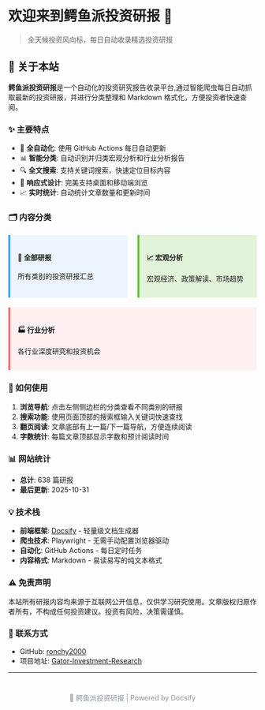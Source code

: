 # 欢迎来到鳄鱼派投资研报 🐊

> 全天候投资风向标，每日自动收录精选投资研报

## 📖 关于本站

**鳄鱼派投资研报**是一个自动化的投资研究报告收录平台,通过智能爬虫每日自动抓取最新的投资研报，并进行分类整理和 Markdown 格式化，方便投资者快速查阅。

### ✨ 主要特点

- 🤖 **全自动化**: 使用 GitHub Actions 每日自动更新
- 📊 **智能分类**: 自动识别并归类宏观分析和行业分析报告
- 🔍 **全文搜索**: 支持关键词搜索，快速定位目标内容
- 📱 **响应式设计**: 完美支持桌面和移动端浏览
- 📈 **实时统计**: 自动统计文章数量和更新时间

### 🗂️ 内容分类

<div style="display: flex; gap: 20px; flex-wrap: wrap; margin: 20px 0;">
  <div style="flex: 1; min-width: 200px; padding: 15px; border-left: 4px solid #409eff; background: #ecf5ff;">
    <h4>📑 全部研报</h4>
    <p>所有类别的投资研报汇总</p>
  </div>
  <div style="flex: 1; min-width: 200px; padding: 15px; border-left: 4px solid #67c23a; background: #e1f3d8;">
    <h4>📈 宏观分析</h4>
    <p>宏观经济、政策解读、市场趋势</p>
  </div>
  <div style="flex: 1; min-width: 200px; padding: 15px; border-left: 4px solid #f56c6c; background: #fef0f0;">
    <h4>🏭 行业分析</h4>
    <p>各行业深度研究和投资机会</p>
  </div>
</div>

### 🚀 如何使用

1. **浏览导航**: 点击左侧侧边栏的分类查看不同类别的研报
2. **搜索功能**: 使用页面顶部的搜索框输入关键词快速查找
3. **翻页阅读**: 文章底部有上一篇/下一篇导航，方便连续阅读
4. **字数统计**: 每篇文章顶部显示字数和预计阅读时间

### 📊 网站统计

<!-- stats:start -->

- **总计**: 638 篇研报
- **最后更新**: 2025-10-31

<!-- stats:end -->

### 💡 技术栈

- **前端框架**: [Docsify](https://docsify.js.org/) - 轻量级文档生成器
- **爬虫技术**: Playwright - 无需手动配置浏览器驱动
- **自动化**: GitHub Actions - 每日定时任务
- **内容格式**: Markdown - 易读易写的纯文本格式

### ⚠️ 免责声明

本站所有研报内容均来源于互联网公开信息，仅供学习研究使用。文章版权归原作者所有，不构成任何投资建议。投资有风险，决策需谨慎。

### 📧 联系方式

- GitHub: [ronchy2000](https://github.com/ronchy2000)
- 项目地址: [Gator-Investment-Research](https://github.com/Ronchy2000/Gator-Investment-Research)

---

<div style="text-align: center; margin-top: 40px; color: #909399;">
  <p>🐊 鳄鱼派投资研报 | Powered by Docsify</p>
</div>
